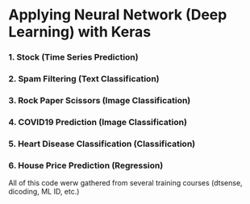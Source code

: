 # Applying Neural Network (Deep Learning) with Keras
### 1. Stock (Time Series Prediction)
### 2. Spam Filtering (Text Classification)
### 3. Rock Paper Scissors (Image Classification)
### 4. COVID19 Prediction (Image Classification)
### 5. Heart Disease Classification (Classification)
### 6. House Price Prediction (Regression)

All of this code werw gathered from several training courses (dtsense, dicoding, ML ID, etc.)

